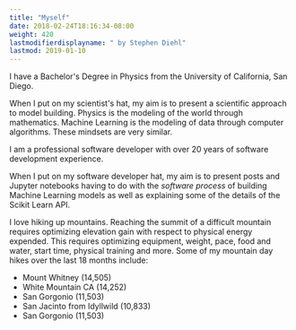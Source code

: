 ```yaml
---
title: "Myself"
date: 2018-02-24T18:16:34-08:00
weight: 420
lastmodifierdisplayname: " by Stephen Diehl"
lastmod: 2019-01-10
---
```

I have a Bachelor's Degree in Physics from the University of California, San Diego.

When I put on my scientist's hat, my aim is to present a scientific approach to model building.  Physics is the modeling of the world through mathematics.  Machine Learning is the modeling of data through computer algorithms.  These mindsets are very similar.

I am a professional software developer with over 20 years of software development experience.

When I put on my software developer hat, my aim is to present posts and Jupyter notebooks having to do with the *software process* of building Machine Learning models as well as explaining some of the details of the Scikit Learn API.

I love hiking up mountains.  Reaching the summit of a difficult mountain requires optimizing elevation gain with respect to physical energy expended.  This requires optimizing equipment, weight, pace, food and water, start time, physical training and more.  Some of my mountain day hikes over the last 18 months include:

* Mount Whitney (14,505)
* White Mountain CA (14,252)
* San Gorgonio (11,503)
* San Jacinto from Idyllwild (10,833)
* San Gorgonio (11,503)